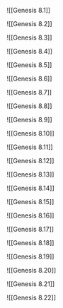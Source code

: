 ![[Genesis 8.1]]

![[Genesis 8.2]]

![[Genesis 8.3]]

![[Genesis 8.4]]

![[Genesis 8.5]]

![[Genesis 8.6]]

![[Genesis 8.7]]

![[Genesis 8.8]]

![[Genesis 8.9]]

![[Genesis 8.10]]

![[Genesis 8.11]]

![[Genesis 8.12]]

![[Genesis 8.13]]

![[Genesis 8.14]]

![[Genesis 8.15]]

![[Genesis 8.16]]

![[Genesis 8.17]]

![[Genesis 8.18]]

![[Genesis 8.19]]

![[Genesis 8.20]]

![[Genesis 8.21]]

![[Genesis 8.22]]
